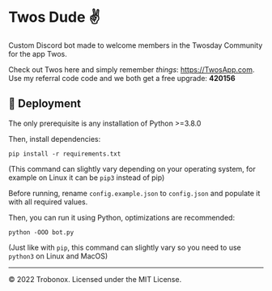 # Twos Dude ✌

Custom Discord bot made to welcome members in the Twosday Community for the app Twos.

Check out Twos here and simply remember *things*: https://TwosApp.com.
Use my referral code code and we both get a free upgrade: **420156**

## 🚀 Deployment
The only prerequisite is any installation of Python >=3.8.0

Then, install dependencies:
```
pip install -r requirements.txt
```
(This command can slightly vary depending on your operating system, for example on Linux it can be `pip3` instead of pip)

Before running, rename `config.example.json` to `config.json` and populate it with all required values.

Then, you can run it using Python, optimizations are recommended:
```
python -OOO bot.py
```
(Just like with `pip`, this command can slightly vary so you need to use `python3` on Linux and MacOS)

---
© 2022 Trobonox. Licensed under the MIT License.
